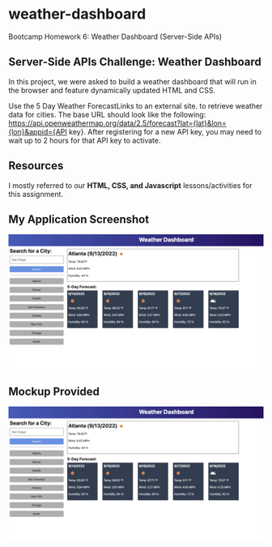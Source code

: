 # weather-dashboard
Bootcamp Homework 6: Weather Dashboard (Server-Side APIs)

## Server-Side APIs Challenge: Weather Dashboard

In this project, we were asked to build a weather dashboard that will run in the browser and feature dynamically updated HTML and CSS.

Use the 5 Day Weather ForecastLinks to an external site. to retrieve weather data for cities. The base URL should look like the following: https://api.openweathermap.org/data/2.5/forecast?lat={lat}&lon={lon}&appid={API key}. After registering for a new API key, you may need to wait up to 2 hours for that API key to activate.


## Resources

I mostly referred to our **HTML, CSS, and Javascript** lessons/activities for this assignment. 

## My Application Screenshot

![alt text](06-server-side-apis-homework-demo.png)

## Mockup Provided

![alt text](06-server-side-apis-homework-demo.png)